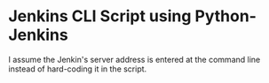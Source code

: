 # Jenkins CLI Script using Python-Jenkins

I assume the Jenkin's server address is entered at the command line instead of hard-coding it in the script.